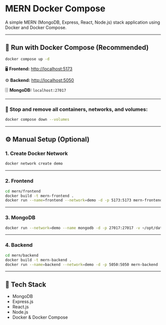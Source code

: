 #  MERN Docker Compose

A simple MERN (MongoDB, Express, React, Node.js) stack application using Docker and Docker Compose.

---

## 🐳 Run with Docker Compose (Recommended)

```bash
docker compose up -d
```

🖥️ **Frontend:** [http://localhost:5173](http://localhost:5173)  

⚙️ **Backend:** [http://localhost:5050](http://localhost:5050)  

🗄️ **MongoDB:** `localhost:27017`  

---

### 🛑 Stop and remove all containers, networks, and volumes:

```bash
docker compose down --volumes
```

---

## ⚙️ Manual Setup (Optional)

### 1. Create Docker Network

```bash
docker network create demo
```

---

### 2. Frontend

```bash
cd mern/frontend
docker build -t mern-frontend .
docker run --name=frontend --network=demo -d -p 5173:5173 mern-frontend
```

---

### 3. MongoDB

```bash
docker run --network=demo --name mongodb -d -p 27017:27017 -v ~/opt/data:/data/db mongo:latest
```

---

### 4. Backend

```bash
cd mern/backend
docker build -t mern-backend .
docker run --name=backend --network=demo -d -p 5050:5050 mern-backend
```

---

## 🧰 Tech Stack

- MongoDB  
- Express.js  
- React.js
- Node.js  
- Docker & Docker Compose

